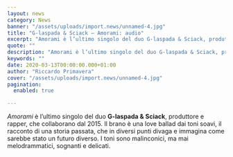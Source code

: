 ```yaml
---
layout: news
category: News
banner: "/assets/uploads/import.news/unnamed-4.jpg"
title: "G-laspada & Sciack – Amorami: audio"
excerpt: "Amorami è l’ultimo singolo del duo G-laspada & Sciack, produttore e rapper, che collaborano dal 2015. Il brano è una love ballad dai toni soavi, il racconto di una storia passata, che in diversi punti divaga e immagina come sarebbe stato un futuro diverso. I toni sono malinconici, ma mai melodrammatici, sognanti e delicati"
quote: ""
description: "Amorami è l’ultimo singolo del duo G-laspada & Sciack, produttore e rapper, che collaborano dal 2015. Il brano è una love ballad dai toni soavi, il racconto di una storia passata, che in diversi punti divaga e immagina come sarebbe stato un futuro diverso. I toni sono malinconici, ma mai melodrammatici, sognanti e delicati"
keywords: ""
date: 2020-03-13T00:00:00.000+01:00
author: "Riccardo Primavera"
cover: "/assets/uploads/import.news/unnamed-4.jpg"
pagination:
  enabled: true

---
```


_Amorami_ è l’ultimo singolo del duo **G-laspada & Sciack**, produttore e rapper, che collaborano dal 2015\. Il brano è una love ballad dai toni soavi, il racconto di una storia passata, che in diversi punti divaga e immagina come sarebbe stato un futuro diverso. I toni sono malinconici, ma mai melodrammatici, sognanti e delicati.
